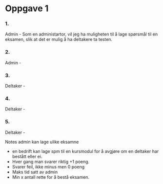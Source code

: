 


# Oppgave 1
### 1.
Admin - Som en administartor, vil jeg ha muligheten til å lage spørsmål til en eksamen, slik at det er mulig å ha deltakere ta testen.
### 2.
Admin -
### 3.
Deltaker - 
### 4.
Deltaker -
### 5.
Deltaker -

Notes
admin kan lage ulike eksamne
- en bedrift kan lage spm til en kursmodul for å avgjøre om en deltaker har bestått eller ei.
- Hver gang man svarer riktig +1 poeng. 
- Svarer feil, ikke minus men 0 poeng
- Maks tid satt av admin
- Min x antall rette for å bestå eksamen.


